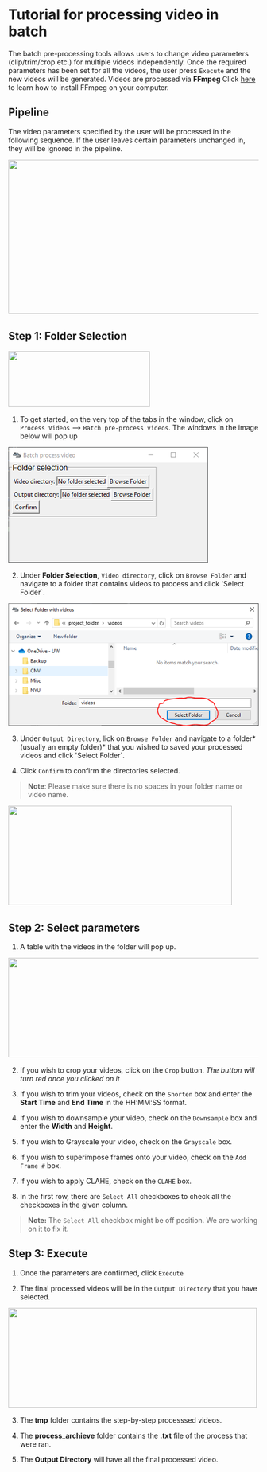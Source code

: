 

# Tutorial for processing video in batch
The batch pre-processing tools allows users to change video parameters (clip/trim/crop etc.) for multiple videos independently. Once the required parameters has been set for all the videos, the user press `Execute` and the new videos will be generated. Videos are processed via **FFmpeg** Click [here](https://m.wikihow.com/Install-FFmpeg-on-Windows) to learn how to install FFmpeg on your computer. 

## Pipeline

The video parameters specified by the user will be processed in the following sequence. If the user leaves certain parameters unchanged in, they will be ignored in the pipeline.   

<img src=https://github.com/sgoldenlab/simba/blob/master/images/processvideo_flowdiagram.png width="800" height="310" />

## Step 1: Folder Selection

<img src=https://github.com/sgoldenlab/simba/blob/master/images/processvideo.PNG width="285" height="111" />

1. To get started, on the very top of the tabs in the window, click on `Process Videos` --> `Batch pre-process videos`. The windows in the image below will pop up

![](/images/batchprocessvideo1.PNG)

2. Under **Folder Selection**, `Video directory`, click on `Browse Folder` and navigate to a folder that contains videos to process and click 'Select Folder`.

![](/images/selectfolderwithvideos.PNG)

3. Under `Output Directory`, lick on `Browse Folder` and navigate to a folder*(usually an empty folder)* that you wished to saved your processed videos and click 'Select Folder`.

4. Click `Confirm` to confirm the directories selected.

>**Note**: Please make sure there is no spaces in your folder name or video name.

<img src=https://github.com/sgoldenlab/simba/blob/master/images/processvideo2.PNG width="450" height="200" />

## Step 2: Select parameters

1. A table with the videos in the folder will pop up.

<img src=https://github.com/sgoldenlab/simba/blob/master/images/batchprocessvideo.PNG width="1102" height="200" />

2. If you wish to crop your videos, click on the `Crop` button. *The button will turn red once you clicked on it*

3. If you wish to trim your videos, check on the `Shorten` box and enter the **Start Time** and  **End Time** in the HH:MM:SS format.

4. If you wish to downsample your video, check on the `Downsample` box and enter the **Width** and **Height**.

5. If you wish to Grayscale your video, check on the `Grayscale` box.

6. If you wish to superimpose frames onto your video, check on the `Add Frame #` box.

7. If you wish to apply CLAHE, check on the `CLAHE` box.

8. In the first row, there are `Select All` checkboxes to check all the checkboxes in the given column.

> **Note:** The `Select All` checkbox might be off position. We are working on it to fix it.

## Step 3: Execute

1. Once the parameters are confirmed, click `Execute`

2. The final processed videos will be in the `Output Directory` that you have selected.

<img src=https://github.com/sgoldenlab/simba/blob/master/images/processvideo4.PNG width="500" height="200" />

3. The **tmp** folder contains the step-by-step processsed videos.

4. The **process_archieve** folder contains the **.txt** file of the process that were ran. 

5. The **Output Directory** will have all the final processed video.

